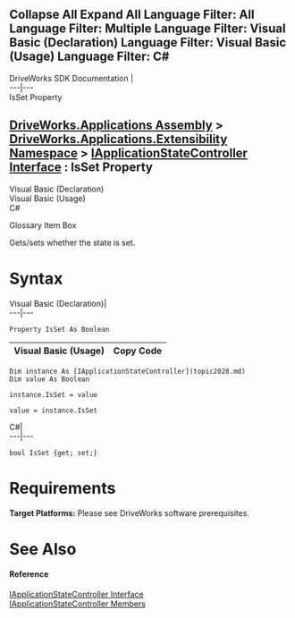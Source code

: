 Collapse All Expand All Language Filter: All  Language Filter: Multiple  Language Filter: Visual Basic (Declaration) Language Filter: Visual Basic (Usage) Language Filter: C#  
---  
DriveWorks SDK Documentation  |   
---|---  
IsSet Property   
  
[DriveWorks.Applications Assembly](topic13.md) > [DriveWorks.Applications.Extensibility Namespace](topic1995.md) > [IApplicationStateController Interface](topic2028.md) : IsSet Property  
---  
  
Visual Basic (Declaration)    
Visual Basic (Usage)    
C# 

Glossary Item Box

Gets/sets whether the state is set. 

# Syntax

Visual Basic (Declaration)|   
---|---  
      
    
    Property IsSet As Boolean  
  
Visual Basic (Usage)| Copy Code  
---|---  
      
    
    Dim instance As [IApplicationStateController](topic2028.md)
    Dim value As Boolean
     
    instance.IsSet = value
     
    value = instance.IsSet  
  
C#|   
---|---  
      
    
    bool IsSet {get; set;}  
  
# Requirements

**Target Platforms:** Please see DriveWorks software prerequisites.

# See Also

#### Reference

[IApplicationStateController Interface](topic2028.md)   
[IApplicationStateController Members](topic2029.md)



